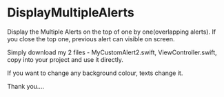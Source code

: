 # DisplayMultipleAlerts
Display the Multiple Alerts on the top of one by one(overlapping alerts). 
If you close the top one, previous alert can visible on screen.

Simply download my 2 files - MyCustomAlert2.swift, ViewController.swift, copy into your project and use it directly.

If you want to change any background colour, texts change it.

Thank you....
